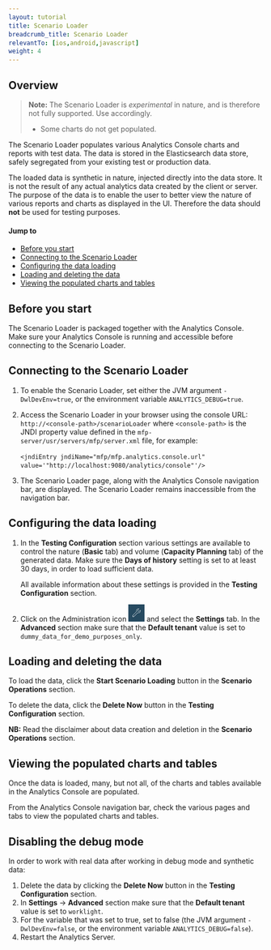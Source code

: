 ```yaml
---
layout: tutorial
title: Scenario Loader
breadcrumb_title: Scenario Loader
relevantTo: [ios,android,javascript]
weight: 4
---
```

## Overview

> **Note:** The Scenario Loader is *experimental* in nature, and is therefore not fully supported. Use accordingly.
>
> * Some charts do not get populated.

The Scenario Loader populates various Analytics Console charts and reports with test data. The data is stored in the Elasticsearch data store, safely segregated from your existing test or production data.

The loaded data is synthetic in nature, injected directly into the data store. It is not the result of any actual analytics data created by the client or server. The purpose of the data is to enable the user to better view the nature of various reports and charts as displayed in the UI. Therefore the data should **not** be used for testing purposes.

#### Jump to
* [Before you start](#before-you-start)
* [Connecting to the Scenario Loader](#connecting-to-the-scenario-loader)
* [Configuring the data loading](#configuring-the-data-loading)
* [Loading and deleting the data](#loading-and-deleting-the-data)
* [Viewing the populated charts and tables](#viewing-the-populated-charts-and-tables)

## Before you start
The Scenario Loader is packaged together with the Analytics Console. Make sure your Analytics Console is running and accessible before connecting to the Scenario Loader.

## Connecting to the Scenario Loader

1. To enable the Scenario Loader, set either the JVM argument `-DwlDevEnv=true`, or the environment variable `ANALYTICS_DEBUG=true`.

2. Access the Scenario Loader in  your browser using the console URL: `http://<console-path>/scenarioLoader` where `<console-path>` is the JNDI property value defined in the `mfp-server/usr/servers/mfp/server.xml` file, for example:

    `<jndiEntry jndiName="mfp/mfp.analytics.console.url" value='"http://localhost:9080/analytics/console"'/>`

3. The Scenario Loader page, along with the Analytics Console navigation bar, are displayed. The Scenario Loader remains inaccessible from the navigation bar.

## Configuring the data loading

1. In the **Testing Configuration** section various settings are available to control the nature (**Basic** tab) and volume (**Capacity Planning** tab) of the generated data.
    Make sure the **Days of history** setting is set to at least 30 days, in order to load sufficient data.

    All available information about these settings is provided in the  **Testing Configuration** section.


1. Click on the Administration icon <img alt="wrench icond" style="margin:0;display:inline" src="wrench.png"/> and select the **Settings** tab. In the **Advanced** section make sure that the **Default tenant** value is set to `dummy_data_for_demo_purposes_only`.


## Loading and deleting the data

To load the data, click the **Start Scenario Loading** button in the **Scenario Operations** section.

To delete the data, click the **Delete Now** button in the **Testing Configuration** section.

**NB:** Read the disclaimer about data creation and deletion in the **Scenario Operations** section.

## Viewing the populated charts and tables

Once the data is loaded, many, but not all, of the charts and tables available in the Analytics Console are populated.

From the Analytics Console navigation bar, check the various pages and tabs to view the populated charts and tables.

## Disabling the debug mode

In order to work with real data after working in debug mode and synthetic data:

1. Delete the  data by clicking the **Delete Now** button in the **Testing Configuration** section.
2. In **Settings** → **Advanced** section make sure that the **Default tenant** value is set to `worklight`.
3. For the variable that was set to true, set to false (the JVM argument `-DwlDevEnv=false`, or  the environment variable `ANALYTICS_DEBUG=false`).
4. Restart the Analytics Server.
